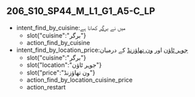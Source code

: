 ## 206_S10_SP44_M_L1_G1_A5-C_LP
* intent_find_by_cuisine:میں نے [برگر](cuisine) کھانا ہے
	- slot{"cuisine":"برگر"}
	- action_find_by_cuisine
* intent_find_by_location_price:[جوہر ٹاؤن](location) اور [ون تھاؤزنڈ](price) کے درمیان
	- slot{"cuisine":"برگر"}
	- slot{"location":"جوہر ٹاؤن"}
	- slot{"price":"ون تھاؤزنڈ"}
	- action_find_by_location_cuisine_price
	- action_restart
